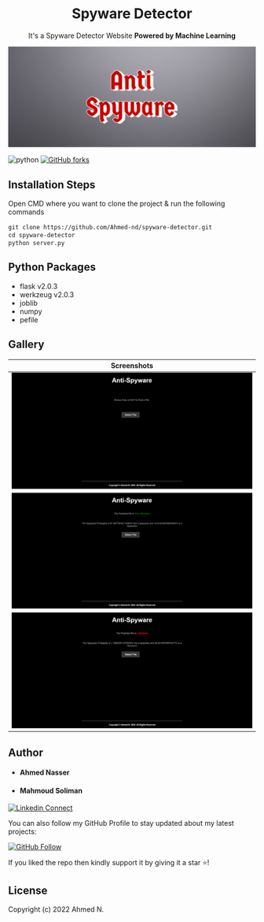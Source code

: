 <h1 align="center">Spyware Detector</h1><p align="center">It's a Spyware Detector Website <b>Powered by Machine Learning</b> <br></p>

![Banner](readme_images/banner.png)

![python](https://img.shields.io/badge/python-3.10.2-brightgreen?style=flat-square&logo=python)
[![GitHub forks](https://img.shields.io/github/forks/Ahmed-nd/spyware-detector?style=social)](https://github.com/Ahmed-nd/spyware-detector/fork)

## Installation Steps

Open CMD where you want to clone the project & run the following commands

```
git clone https://github.com/Ahmed-nd/spyware-detector.git
cd spyware-detector
python server.py
```

## Python Packages

* flask v2.0.3
* werkzeug v2.0.3
* joblib 
* numpy
* pefile

## Gallery

|  Screenshots    |
|:----:|
| ![Pages 1](readme_images/img1.png) |
| ![Pages 2](readme_images/img2.png) |
| ![Pages 3](readme_images/img3.png) |

## Author

* #### Ahmed Nasser
* #### Mahmoud Soliman


[![Linkedin Connect](https://img.shields.io/badge/Connect-Ahmed-lightgrey?style=social&logo=linkedin)](https://www.linkedin.com/in/ahmed-nasser-94a765171/)

You can also follow my GitHub Profile to stay updated about my latest projects:

[![GitHub Follow](https://img.shields.io/badge/Follow-Ahmed-lightgrey?style=social&logo=github)](https://github.com/Ahmed-nd)


If you liked the repo then kindly support it by giving it a star ⭐!


## License

Copyright (c) 2022 Ahmed N.


